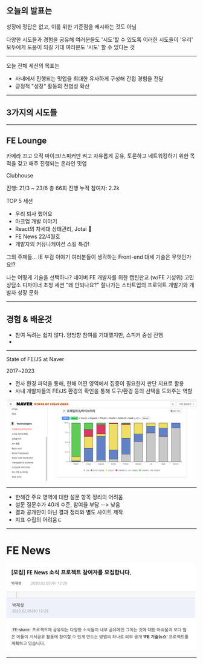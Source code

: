 ## 오늘의 발표는

성장에 정답은 없고, 이를 위한 기준점을 제시하는 것도 아님

다양한 시도들과 경험을 공유해 여러분들도 '시도'할 수 있도록
이러한 시도들이 '우리' 모두에게 도움이 되길 기대
여러분도 '시도' 할 수 있다는 것

----------

오늘 전체 세션의 목표는 

- 사내에서 진행되는 밋업을 최대한 유사하게 구성해 간접 경험을 전달
- 긍정적 "성장" 활동의 전염성 확산

----------

## 3가지의 시도들

----------

## FE Lounge

카메라 끄고 오직 마이크/스피커만 켜고 자유롭게 공유, 토론하고 네트워킹하기 위한 목적을 갖고 매주 진행되는 온라인 밋업

Clubhouse

진행: 21/3 ~ 23/6
총 66회 진행
누적 참여자: 2.2k

TOP 5 세션
- 우리 퇴사 했어요
- 마크업 개발 이야기
- React의 차세대 상태관리, Jotai 👻
- FE News 22/4월호
- 개발자의 커뮤니케이션 스킬 특강!
 
그외 주제들...
IE 부검 이야기 
여러분들이 생각하는 Front-end 대세 기술은 무엇인가요!?
 
나는 어떻게 기술을 선택하나?
네이버 FE 개발자를 위한 캡틴판교 (w/FE 기성위) 고민 상담소
디자이너 초청 세션 "왜 안되나요?"
잘나가는 스타트업의 프로덕트 개발기와 개발자 성장 문화

----------

## 경험 & 배운것

- 참여 독려는 쉽지 않다. 양방향 참여를 기대했지만, 스피커 중심 진행
- 

----------

State of FE/JS at Naver

2017~2023 

- 전사 환경 파악을 통해, 한해 어떤 영역에서 집중이 필요한지 판단 지표로 활용
- 사내 개발자들의 FE/JS 환경의 확인을 통해 도구/환경 등의 선택을 도와주는 역할

<img src="./img/state-of-fejs.png" style="width:700px">

----------

- 한해간 주요 영역에 대한 설문 항목 정리의 어려움
- 설문 질문수가 40개 수준, 참여율 부담 --> 낮음
- 결과 공개만이 아닌 결과 정리와 별도 사이트 제작
- 지표 수집의 어려움ㄷ

----------

# FE News

<img src="./img/fe-news.png" style="width:500px">


----------



